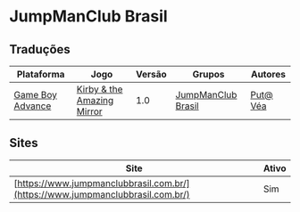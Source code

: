 # JumpManClub Brasil

## Traduções

| Plataforma | Jogo | Versão | Grupos | Autores |
| ----------- | ----------- | ----------- | ----------- | ----------- |
| [Game Boy Advance](../../traducoes/game-boy-advance/) | [Kirby &amp; the Amazing Mirror](../../traducoes/game-boy-advance/kirby-the-amazing-mirror_put-vea/) | 1.0 | [JumpManClub Brasil](../../grupos/jumpmanclub-brasil/) | [Put@ Véa](../../autores/put-vea/) |

## Sites

| Site | Ativo |
| ----------- | ----------- |
| [https://www.jumpmanclubbrasil.com.br/](https://www.jumpmanclubbrasil.com.br/) | Sim |
